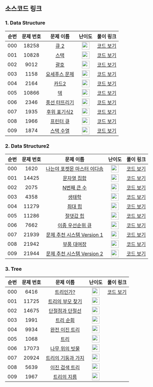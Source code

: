 ## 소스코드 링크

### 1. Data Structure

|순번|문제 번호|문제 이름|난이도|풀이 링크|
|:--:|:--:|:--:|:--:|:--:|
|000|18258|<a href="https://www.acmicpc.net/problem/18258" target="_blank">큐 2</a>|<img height="25px" width="25px" src="https://static.solved.ac/tier_small/7.svg"/>|<a href="https://github.com/StudyPS/kgh/blob/main/%EB%B0%B1%EC%A4%80/Silver/18258.%E2%80%85%ED%81%90%E2%80%852/%ED%81%90%E2%80%852.kt" target="_blank">코드 보기</a>|
|001|10828|<a href="https://www.acmicpc.net/problem/10828" target="_blank">스택</a>|<img height="25px" width="25px" src="https://static.solved.ac/tier_small/7.svg"/>|<a href="https://github.com/StudyPS/kgh/blob/main/%EB%B0%B1%EC%A4%80/Silver/10828.%E2%80%85%EC%8A%A4%ED%83%9D/%EC%8A%A4%ED%83%9D.kt" target="_blank">코드 보기</a>|
|002|9012|<a href="https://www.acmicpc.net/problem/9012" target="_blank">괄호</a>|<img height="25px" width="25px" src="https://static.solved.ac/tier_small/7.svg"/>|<a href="https://github.com/StudyPS/kgh/blob/main/%EB%B0%B1%EC%A4%80/Silver/9012.%E2%80%85%EA%B4%84%ED%98%B8/%EA%B4%84%ED%98%B8.kt" target="_blank">코드 보기</a>|
|003|1158|<a href="https://www.acmicpc.net/problem/1158" target="_blank">요세푸스 문제</a>|<img height="25px" width="25px" src="https://static.solved.ac/tier_small/7.svg"/>|<a href="https://github.com/StudyPS/kgh/blob/main/%EB%B0%B1%EC%A4%80/Silver/1158.%E2%80%85%EC%9A%94%EC%84%B8%ED%91%B8%EC%8A%A4%E2%80%85%EB%AC%B8%EC%A0%9C/%EC%9A%94%EC%84%B8%ED%91%B8%EC%8A%A4%E2%80%85%EB%AC%B8%EC%A0%9C.kt" target="_blank">코드 보기</a>|
|004|2164|<a href="https://www.acmicpc.net/problem/2164" target="_blank">카드2</a>|<img height="25px" width="25px" src="https://static.solved.ac/tier_small/7.svg"/>|<a href="https://github.com/StudyPS/kgh/blob/main/%EB%B0%B1%EC%A4%80/Silver/2164.%E2%80%85%EC%B9%B4%EB%93%9C2/%EC%B9%B4%EB%93%9C2.kt" target="_blank">코드 보기</a>|
|005|10866|<a href="https://www.acmicpc.net/problem/10866" target="_blank">덱</a>|<img height="25px" width="25px" src="https://static.solved.ac/tier_small/7.svg"/>|<a href="https://github.com/StudyPS/kgh/blob/main/%EB%B0%B1%EC%A4%80/Silver/10866.%E2%80%85%EB%8D%B1/%EB%8D%B1.kt" target="_blank">코드 보기</a>|
|006|2346|<a href="https://www.acmicpc.net/problem/2346" target="_blank">풍선 터뜨리기</a>|<img height="25px" width="25px" src="https://static.solved.ac/tier_small/8.svg"/>|<a href="https://github.com/StudyPS/kgh/blob/main/%EB%B0%B1%EC%A4%80/Silver/2346.%E2%80%85%ED%92%8D%EC%84%A0%E2%80%85%ED%84%B0%EB%9C%A8%EB%A6%AC%EA%B8%B0/%ED%92%8D%EC%84%A0%E2%80%85%ED%84%B0%EB%9C%A8%EB%A6%AC%EA%B8%B0.kt" target="_blank">코드 보기</a>|
|007|1935|<a href="https://www.acmicpc.net/problem/1935" target="_blank">후위 표기식2</a>|<img height="25px" width="25px" src="https://static.solved.ac/tier_small/8.svg"/>|<a href="https://github.com/StudyPS/kgh/blob/main/%EB%B0%B1%EC%A4%80/Silver/1935.%E2%80%85%ED%9B%84%EC%9C%84%E2%80%85%ED%91%9C%EA%B8%B0%EC%8B%9D2/%ED%9B%84%EC%9C%84%E2%80%85%ED%91%9C%EA%B8%B0%EC%8B%9D2.kt" target="_blank">코드 보기</a>|
|008|1966|<a href="https://www.acmicpc.net/problem/1966" target="_blank">프린터 큐</a>|<img height="25px" width="25px" src="https://static.solved.ac/tier_small/8.svg"/>|<a href="https://github.com/StudyPS/kgh/blob/main/%EB%B0%B1%EC%A4%80/Silver/1966.%E2%80%85%ED%94%84%EB%A6%B0%ED%84%B0%E2%80%85%ED%81%90/%ED%94%84%EB%A6%B0%ED%84%B0%E2%80%85%ED%81%90.kt" target="_blank">코드 보기</a>|
|009|1874|<a href="https://www.acmicpc.net/problem/1874" target="_blank">스택 수열</a>|<img height="25px" width="25px" src="https://static.solved.ac/tier_small/9.svg"/>|<a href="https://github.com/StudyPS/kgh/blob/main/%EB%B0%B1%EC%A4%80/Silver/1874.%E2%80%85%EC%8A%A4%ED%83%9D%E2%80%85%EC%88%98%EC%97%B4/%EC%8A%A4%ED%83%9D%E2%80%85%EC%88%98%EC%97%B4.kt" target="_blank">코드 보기</a>|


### 2. Data Structure2

|순번|문제 번호|문제 이름|난이도|풀이 링크|
|:--:|:--:|:--:|:--:|:--:|
|000|1620|<a href="https://www.acmicpc.net/problem/1620" target="_blank">나는야 포켓몬 마스터 이다솜</a>|<img height="25px" width="25px" src="https://static.solved.ac/tier_small/7.svg"/>|<a href="https://github.com/StudyPS/kgh/blob/main/%EB%B0%B1%EC%A4%80/Silver/1620.%E2%80%85%EB%82%98%EB%8A%94%EC%95%BC%E2%80%85%ED%8F%AC%EC%BC%93%EB%AA%AC%E2%80%85%EB%A7%88%EC%8A%A4%ED%84%B0%E2%80%85%EC%9D%B4%EB%8B%A4%EC%86%9C/%EB%82%98%EB%8A%94%EC%95%BC%E2%80%85%ED%8F%AC%EC%BC%93%EB%AA%AC%E2%80%85%EB%A7%88%EC%8A%A4%ED%84%B0%E2%80%85%EC%9D%B4%EB%8B%A4%EC%86%9C.kt" target="_blank">코드 보기</a>|
|001|14425|<a href="https://www.acmicpc.net/problem/14425" target="_blank">문자열 집합</a>|<img height="25px" width="25px" src="https://static.solved.ac/tier_small/7.svg"/>|<a href="https://github.com/StudyPS/kgh/blob/main/%EB%B0%B1%EC%A4%80/Silver/14425.%E2%80%85%EB%AC%B8%EC%9E%90%EC%97%B4%E2%80%85%EC%A7%91%ED%95%A9/%EB%AC%B8%EC%9E%90%EC%97%B4%E2%80%85%EC%A7%91%ED%95%A9.kt" target="_blank">코드 보기</a>|
|002|2075|<a href="https://www.acmicpc.net/problem/2075" target="_blank">N번째 큰 수</a>|<img height="25px" width="25px" src="https://static.solved.ac/tier_small/8.svg"/>|<a href="https://github.com/StudyPS/kgh/blob/main/%EB%B0%B1%EC%A4%80/Silver/2075.%E2%80%85N%EB%B2%88%EC%A7%B8%E2%80%85%ED%81%B0%E2%80%85%EC%88%98/N%EB%B2%88%EC%A7%B8%E2%80%85%ED%81%B0%E2%80%85%EC%88%98.kt" target="_blank">코드 보기</a>|
|003|4358|<a href="https://www.acmicpc.net/problem/4358" target="_blank">생태학</a>|<img height="25px" width="25px" src="https://static.solved.ac/tier_small/9.svg"/>|<a href="https://github.com/StudyPS/kgh/blob/main/%EB%B0%B1%EC%A4%80/Silver/4358.%E2%80%85%EC%83%9D%ED%83%9C%ED%95%99/%EC%83%9D%ED%83%9C%ED%95%99.kt" target="_blank">코드 보기</a>|
|004|11279|<a href="https://www.acmicpc.net/problem/11279" target="_blank">최대 힙</a>|<img height="25px" width="25px" src="https://static.solved.ac/tier_small/9.svg"/>|<a href="https://github.com/StudyPS/kgh/blob/main/%EB%B0%B1%EC%A4%80/Silver/11279.%E2%80%85%EC%B5%9C%EB%8C%80%E2%80%85%ED%9E%99/%EC%B5%9C%EB%8C%80%E2%80%85%ED%9E%99.kt" target="_blank">코드 보기</a>|
|005|11286|<a href="https://www.acmicpc.net/problem/11286" target="_blank">절댓값 힙</a>|<img height="25px" width="25px" src="https://static.solved.ac/tier_small/10.svg"/>|<a href="https://github.com/StudyPS/kgh/blob/main/%EB%B0%B1%EC%A4%80/Silver/11286.%E2%80%85%EC%A0%88%EB%8C%93%EA%B0%92%E2%80%85%ED%9E%99/%EC%A0%88%EB%8C%93%EA%B0%92%E2%80%85%ED%9E%99.kt" target="_blank">코드 보기</a>|
|006|7662|<a href="https://www.acmicpc.net/problem/7662" target="_blank">이중 우선순위 큐</a>|<img height="25px" width="25px" src="https://static.solved.ac/tier_small/12.svg"/>|<a href="https://github.com/StudyPS/kgh/blob/main/%EB%B0%B1%EC%A4%80/Gold/7662.%E2%80%85%EC%9D%B4%EC%A4%91%E2%80%85%EC%9A%B0%EC%84%A0%EC%88%9C%EC%9C%84%E2%80%85%ED%81%90/%EC%9D%B4%EC%A4%91%E2%80%85%EC%9A%B0%EC%84%A0%EC%88%9C%EC%9C%84%E2%80%85%ED%81%90.kt" target="_blank">코드 보기</a>|
|007|21939|<a href="https://www.acmicpc.net/problem/21939" target="_blank">문제 추천 시스템 Version 1</a>|<img height="25px" width="25px" src="https://static.solved.ac/tier_small/12.svg"/>|<a href="https://github.com/StudyPS/kgh/blob/main/%EB%B0%B1%EC%A4%80/Gold/21939.%E2%80%85%EB%AC%B8%EC%A0%9C%E2%80%85%EC%B6%94%EC%B2%9C%E2%80%85%EC%8B%9C%EC%8A%A4%ED%85%9C%E2%80%85Version%E2%80%851/%EB%AC%B8%EC%A0%9C%E2%80%85%EC%B6%94%EC%B2%9C%E2%80%85%EC%8B%9C%EC%8A%A4%ED%85%9C%E2%80%85Version%E2%80%851.kt" target="_blank">코드 보기</a>|
|008|21942|<a href="https://www.acmicpc.net/problem/21942" target="_blank">부품 대여장</a>|<img height="25px" width="25px" src="https://static.solved.ac/tier_small/14.svg"/>|<a href="https://github.com/StudyPS/kgh/blob/main/%EB%B0%B1%EC%A4%80/Gold/21942.%E2%80%85%EB%B6%80%ED%92%88%E2%80%85%EB%8C%80%EC%97%AC%EC%9E%A5/%EB%B6%80%ED%92%88%E2%80%85%EB%8C%80%EC%97%AC%EC%9E%A5.kt" target="_blank">코드 보기</a>|
|009|21944|<a href="https://www.acmicpc.net/problem/21944" target="_blank">문제 추천 시스템 Version 2</a>|<img height="25px" width="25px" src="https://static.solved.ac/tier_small/14.svg"/>|<a href="https://github.com/StudyPS/kgh/blob/main/%EB%B0%B1%EC%A4%80/Gold/21944.%E2%80%85%EB%AC%B8%EC%A0%9C%E2%80%85%EC%B6%94%EC%B2%9C%E2%80%85%EC%8B%9C%EC%8A%A4%ED%85%9C%E2%80%85Version%E2%80%852/%EB%AC%B8%EC%A0%9C%E2%80%85%EC%B6%94%EC%B2%9C%E2%80%85%EC%8B%9C%EC%8A%A4%ED%85%9C%E2%80%85Version%E2%80%852.kt" target="_blank">코드 보기</a>|


### 3. Tree

|순번|문제 번호|문제 이름|난이도|풀이 링크|
|:--:|:--:|:--:|:--:|:--:|
|000|6416|<a href="https://www.acmicpc.net/problem/6416" target="_blank">트리인가?</a>|<img height="25px" width="25px" src="https://static.solved.ac/tier_small/0.svg"/>|<a href="https://github.com/StudyPS/kgh/blob/main/%EB%B0%B1%EC%A4%80/Unrated/6416.%E2%80%85%ED%8A%B8%EB%A6%AC%EC%9D%B8%EA%B0%80%EF%BC%9F/%ED%8A%B8%EB%A6%AC%EC%9D%B8%EA%B0%80%EF%BC%9F.kt" target="_blank">코드 보기</a>|
|001|11725|<a href="https://www.acmicpc.net/problem/11725" target="_blank">트리의 부모 찾기</a>|<img height="25px" width="25px" src="https://static.solved.ac/tier_small/9.svg"/>||
|002|14675|<a href="https://www.acmicpc.net/problem/14675" target="_blank">단절점과 단절선</a>|<img height="25px" width="25px" src="https://static.solved.ac/tier_small/10.svg"/>||
|003|1991|<a href="https://www.acmicpc.net/problem/1991" target="_blank">트리 순회</a>|<img height="25px" width="25px" src="https://static.solved.ac/tier_small/10.svg"/>||
|004|9934|<a href="https://www.acmicpc.net/problem/9934" target="_blank">완전 이진 트리</a>|<img height="25px" width="25px" src="https://static.solved.ac/tier_small/10.svg"/>||
|005|1068|<a href="https://www.acmicpc.net/problem/1068" target="_blank">트리</a>|<img height="25px" width="25px" src="https://static.solved.ac/tier_small/11.svg"/>||
|006|17073|<a href="https://www.acmicpc.net/problem/17073" target="_blank">나무 위의 빗물</a>|<img height="25px" width="25px" src="https://static.solved.ac/tier_small/11.svg"/>||
|007|20924|<a href="https://www.acmicpc.net/problem/20924" target="_blank">트리의 기둥과 가지</a>|<img height="25px" width="25px" src="https://static.solved.ac/tier_small/12.svg"/>||
|008|5639|<a href="https://www.acmicpc.net/problem/5639" target="_blank">이진 검색 트리</a>|<img height="25px" width="25px" src="https://static.solved.ac/tier_small/12.svg"/>||
|009|1967|<a href="https://www.acmicpc.net/problem/1967" target="_blank">트리의 지름</a>|<img height="25px" width="25px" src="https://static.solved.ac/tier_small/12.svg"/>||
